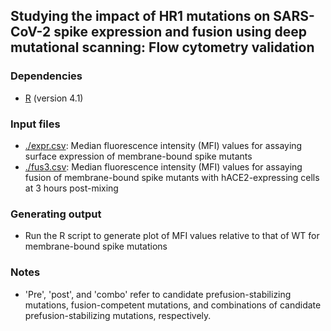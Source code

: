 ## Studying the impact of HR1 mutations on SARS-CoV-2 spike expression and fusion using deep mutational scanning: Flow cytometry validation

### Dependencies
* [R](https://www.r-project.org/) (version 4.1)

### Input files
* [./expr.csv](./expr.csv): Median fluorescence intensity (MFI) values for assaying surface expression of membrane-bound spike mutants
* [./fus3.csv](./fus3.csv): Median fluorescence intensity (MFI) values for assaying fusion of membrane-bound spike mutants with hACE2-expressing cells at 3 hours post-mixing

### Generating output
* Run the R script to generate plot of MFI values relative to that of WT for membrane-bound spike mutations

### Notes
* 'Pre', 'post', and 'combo' refer to candidate prefusion-stabilizing mutations, fusion-competent mutations, and combinations of candidate prefusion-stabilizing mutations, respectively.
